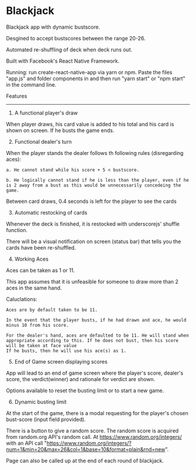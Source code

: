 # Blackjack
Blackjack app with dynamic bustscore.

Desgined to accept bustscores between the range 20-26.

Automated re-shuffling of deck when deck runs out.

Built with Facebook's React Native Framework.

Running: run create-react-native-app via yarn or npm. Paste the files "app.js" and folder components in and then run "yarn start" or "npm start" in the command line. 

Features
__________

1. A functional player's draw

When player draws, his card value is added to his total and his card is shown on screen. 
If he busts the game ends.

2. Functional dealer's turn

When the player stands the dealer follows th following rules (disregarding aces):

	a. He cannot stand while his score + 5 < bustscore.

	b. He logically cannot stand if he is less than the player, even if he is 2 away from a bust as this would be unnecessarily concedeing the game. 

Between card draws, 0.4 seconds is left for the player to see the cards

3. Automatic restocking of cards

Whenever the deck is finished, it is restocked with underscorejs' shuffle function.

There will be a visual notification on screen (status bar) that tells you the cards have been re-shuffled.

4. Working Aces

Aces can be taken as 1 or 11.

This app assumes that it is unfeasible for someone to draw more than 2 aces in the same hand.

Caluclations:

	Aces are by default taken to be 11.

	In the event that the player busts, if he had drawn and ace, he would minus 10 from his score. 

	For the dealer's hand, aces are defaulted to be 11. He will stand when appropriate according to this. If he does not bust, then his score will be taken at face value
	If he busts, then he will use his ace(s) as 1. 

5. End of Game screen displaying scores

App will lead to an end of game screen where the player's score, dealer's score, the verdict(winner) and rationale for verdict are shown. 

Options available to reset the busting limit or to start a new game.

6. Dynamic busting limit

At the start of the game, there is a modal requesting for the player's chosen bust-score (input field provided).

There is a button to give a random score. The random score is acquired from random.org API's random call. At https://www.random.org/integers/ with an API call "https://www.random.org/integers/?num=1&min=20&max=26&col=1&base=10&format=plain&rnd=new".

Page can also be called up at the end of each round of blackjack. 
